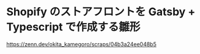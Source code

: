 # Shopify のストアフロントを Gatsby + Typescript で作成する雛形

https://zenn.dev/okita_kamegoro/scraps/04b3a24ee048b5

